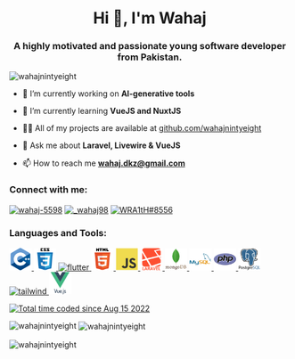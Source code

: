 <h1 align="center">Hi 👋, I'm Wahaj</h1>
<h3 align="center">A highly motivated and passionate young software developer from Pakistan.</h3>

<p align="left"> <img src="https://komarev.com/ghpvc/?username=wahajnintyeight&label=Profile%20views&color=0e75b6&style=flat" alt="wahajnintyeight" /> </p>

- 🔭 I’m currently working on **AI-generative tools**

- 🌱 I’m currently learning **VueJS and NuxtJS**

- 👨‍💻 All of my projects are available at [github.com/wahajnintyeight](github.com/wahajnintyeight)

- 💬 Ask me about **Laravel, Livewire & VueJS**

- 📫 How to reach me **wahaj.dkz@gmail.com**

<h3 align="left">Connect with me:</h3>
<p align="left">
<a href="https://linkedin.com/in/wahaj-5598" target="blank"><img align="center" src="https://raw.githubusercontent.com/rahuldkjain/github-profile-readme-generator/master/src/images/icons/Social/linked-in-alt.svg" alt="wahaj-5598" height="30" width="40" /></a>
<a href="https://instagram.com/_wahaj98" target="blank"><img align="center" src="https://raw.githubusercontent.com/rahuldkjain/github-profile-readme-generator/master/src/images/icons/Social/instagram.svg" alt="_wahaj98" height="30" width="40" /></a>
<a href="https://discord.gg/WRA1tH#8556" target="blank"><img align="center" src="https://raw.githubusercontent.com/rahuldkjain/github-profile-readme-generator/master/src/images/icons/Social/discord.svg" alt="WRA1tH#8556" height="30" width="40" /></a>
</p>

<h3 align="left">Languages and Tools:</h3>
<p align="left"> <a href="https://www.w3schools.com/cpp/" target="_blank" rel="noreferrer"> <img src="https://raw.githubusercontent.com/devicons/devicon/master/icons/cplusplus/cplusplus-original.svg" alt="cplusplus" width="40" height="40"/> </a> <a href="https://www.w3schools.com/css/" target="_blank" rel="noreferrer"> <img src="https://raw.githubusercontent.com/devicons/devicon/master/icons/css3/css3-original-wordmark.svg" alt="css3" width="40" height="40"/> </a> <a href="https://flutter.dev" target="_blank" rel="noreferrer"> <img src="https://www.vectorlogo.zone/logos/flutterio/flutterio-icon.svg" alt="flutter" width="40" height="40"/> </a> <a href="https://www.w3.org/html/" target="_blank" rel="noreferrer"> <img src="https://raw.githubusercontent.com/devicons/devicon/master/icons/html5/html5-original-wordmark.svg" alt="html5" width="40" height="40"/> </a> <a href="https://developer.mozilla.org/en-US/docs/Web/JavaScript" target="_blank" rel="noreferrer"> <img src="https://raw.githubusercontent.com/devicons/devicon/master/icons/javascript/javascript-original.svg" alt="javascript" width="40" height="40"/> </a> <a href="https://laravel.com/" target="_blank" rel="noreferrer"> <img src="https://raw.githubusercontent.com/devicons/devicon/master/icons/laravel/laravel-plain-wordmark.svg" alt="laravel" width="40" height="40"/> </a> <a href="https://www.mongodb.com/" target="_blank" rel="noreferrer"> <img src="https://raw.githubusercontent.com/devicons/devicon/master/icons/mongodb/mongodb-original-wordmark.svg" alt="mongodb" width="40" height="40"/> </a> <a href="https://www.mysql.com/" target="_blank" rel="noreferrer"> <img src="https://raw.githubusercontent.com/devicons/devicon/master/icons/mysql/mysql-original-wordmark.svg" alt="mysql" width="40" height="40"/> </a> <a href="https://www.php.net" target="_blank" rel="noreferrer"> <img src="https://raw.githubusercontent.com/devicons/devicon/master/icons/php/php-original.svg" alt="php" width="40" height="40"/> </a> <a href="https://www.postgresql.org" target="_blank" rel="noreferrer"> <img src="https://raw.githubusercontent.com/devicons/devicon/master/icons/postgresql/postgresql-original-wordmark.svg" alt="postgresql" width="40" height="40"/> </a> <a href="https://tailwindcss.com/" target="_blank" rel="noreferrer"> <img src="https://www.vectorlogo.zone/logos/tailwindcss/tailwindcss-icon.svg" alt="tailwind" width="40" height="40"/> </a> <a href="https://vuejs.org/" target="_blank" rel="noreferrer"> <img src="https://raw.githubusercontent.com/devicons/devicon/master/icons/vuejs/vuejs-original-wordmark.svg" alt="vuejs" width="40" height="40"/> </a> </p>

<a href="https://wakatime.com/@1dea9f7b-b49b-459f-9598-4cc0c11dd613"><img src="https://wakatime.com/badge/user/1dea9f7b-b49b-459f-9598-4cc0c11dd613.svg" alt="Total time coded since Aug 15 2022" /></a>

<p><img align="left" src="https://github-readme-stats.vercel.app/api/top-langs?username=wahajnintyeight&show_icons=true&locale=en&layout=compact&theme=synthwave" alt="wahajnintyeight" /></p>

<p>&nbsp;<img align="center" src="https://github-readme-stats.vercel.app/api?username=wahajnintyeight&show_icons=true&locale=en&theme=synthwave" alt="wahajnintyeight" /></p>

<p><img align="center" src="https://github-readme-streak-stats.herokuapp.com/?user=wahajnintyeight&theme=synthwave" alt="wahajnintyeight" /></p>
